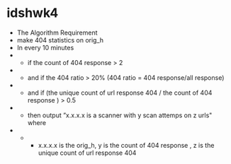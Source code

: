 # idshwk4
* The Algorithm Requirement
* make 404 statistics on orig_h
* In every 10 minutes
* * if the count of 404 response > 2
* * and if the 404 ratio > 20% (404 ratio = 404 response/all response)
* * and if (the unique count of url response 404 / the count of 404 response ) > 0.5
* * then output ”x.x.x.x is a scanner with y scan attemps on z urls" where 
* * * x.x.x.x is the orig_h, y is the count of 404 response , z is the unique count of url response 404
